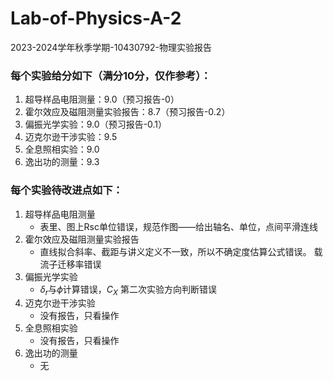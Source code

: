 # Lab-of-Physics-A-2

2023-2024学年秋季学期-10430792-物理实验报告

### **每个实验给分如下（满分10分，仅作参考）：**

1. 超导样品电阻测量：9.0（预习报告-0）
2. 霍尔效应及磁阻测量实验报告：8.7（预习报告-0.2）
3. 偏振光学实验：9.0（预习报告-0.1）
4. 迈克尔逊干涉实验：9.5
5. 全息照相实验：9.0
6. 逸出功的测量：9.3

### **每个实验待改进点如下：**

1. 超导样品电阻测量
   - 表里、图上Rsc单位错误，规范作图——给出轴名、单位，点间平滑连线
2. 霍尔效应及磁阻测量实验报告
   - 直线拟合斜率、截距与讲义定义不一致，所以不确定度估算公式错误。 载流子迁移率错误
3. 偏振光学实验
   - $\delta_r$与$\phi$计算错误，$C_X$ 第二次实验方向判断错误
4. 迈克尔逊干涉实验
   - 没有报告，只看操作
5. 全息照相实验
   - 没有报告，只看操作
6. 逸出功的测量
   - 无